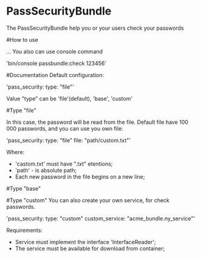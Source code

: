 PassSecurityBundle
=========

The PassSecurityBundle help you or your users check your passwords

#How to use

...
You also can use console command

'bin/console passbundle:check 123456'


#Documentation
Default configuration:

'pass_security:
     type: "file"'

Value "type" can be 'file'(default), 'base', 'custom'

#Type "file"

In this case, the password will be read from the file. Default file have 100 000 passwords, and you can use you own file:

'pass_security:
     type: "file"
     file: "path/custom.txt"'

Where:
* 'castom.txt' must have ".txt" etentions;
* 'path' - is absolute path;
* Each new password in the file begins on a new line;

#Type "base"

#Type "custom"
You can also create your own service, for check passwords.

'pass_security:
     type: "custom"
     custom_service: "acme_bundle.ny_service"'

Requirements:
* Service must implement the interface 'InterfaceReader';
* The service must be available for download from container;
